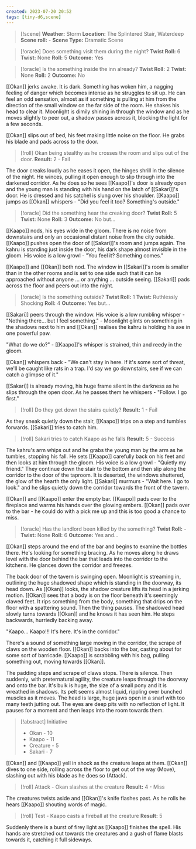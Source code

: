 ```yaml
---
created: 2023-07-20 20:52
tags: [tiny-d6,scene]
---
```

> [!scene] 
> **Weather:** Storm
> **Location:** The Splintered Stair, Waterdeep 
> **Scene roll:** -
> **Scene Type:** Dramatic Scene

> [!oracle] Does something visit them during the night?
> **Twist Roll:** 6
> **Twist:** None
> **Roll:** 5
> **Outcome:** Yes

> [!oracle] Is the something inside the inn already?
> **Twist Roll:** 2
> **Twist:** None
> **Roll:** 2
> **Outcome:** No

[[Okan]] jerks awake. It is dark. Something has woken him, a nagging feeling of danger which becomes intense as he struggles to sit up. He can feel an odd sensation, almost as if something is pulling at him from the direction of the small window on the far side of the room. He shakes his head to clear it. Moonlight is dimily shining in through the window and as he moves slightly to peer out, a shadow passes across it, blocking the light for a few seconds.

[[Okan]] slips out of bed, his feet making little noise on the floor. He grabs his blade and pads across to the door.

> [!roll] Okan being stealthy as he crosses the room and slips out of the door.
> **Result:** 2 - Fail

The door creaks loudly as he eases it open, the hinges shrill in the silence of the night. He winces, pulling it open enough to slip through into the darkened corridor. As he does so he sees [[Kaapo]]'s door is already open and the young man is standing with his hand on the latch of [[Sakari]]'s door. He is dressed and his satchel is slung over his shoulder. [[Kaapo]] jumps as [[Okan]] whispers - "Did you feel it too? Something's outside."

> [!oracle] Did the something hear the creaking door?
> **Twist Roll:** 5
> **Twist:** None
> **Roll:** 3
> **Outcome:** No but...

[[Kaapo]] nods, his eyes wide in the gloom. There is no noise from downstairs and only an occasional distant noise from the city outside. [[Kaapo]] pushes open the door of [[Sakari]]'s room and jumps again. The kahru is standing just inside the door, his dark shape almost invisible in the gloom. His voice is a low growl - "You feel it? Something comes."

[[Kaapo]] and [[Okan]] both nod. The window in [[Sakari]]'s room is smaller than in the other rooms and is set to one side such that it can be approached without anyone ... or anything ... outside seeing. [[Sakari]] pads across the floor and peers out into the night.

> [!oracle] Is the something outside?
> **Twist Roll:** 1
> **Twist:** Ruthlessly Shocking
> **Roll:** 4
> **Outcome:** Yes but...

[[Sakari]] peers through the window. His voice is a low rumbling whisper - "Nothing there... but I feel something." - Moonlight glints on something in the shadows next to him and [[Okan]] realises the kahru is holding his axe in one powerful paw.

"What do we do?" - [[Kaapo]]'s whisper is strained, thin and reedy in the gloom.

[[Okan]] whispers back - "We can't stay in here. If it's some sort of threat, we'll be caught like rats in a trap. I'd say we go downstairs, see if we can catch a glimpse of it."

[[Sakari]] is already moving, his huge frame silent in the darkness as he slips through the open door. As he passes them he whispers - "Follow. I go first."

> [!roll] Do they get down the stairs quietly?
> **Result:** 1 - Fail

As they sneak quietly down the stair, [[Kaapo]] trips on a step and tumbles forwards. [[Sakari]] tries to catch him.

> [!roll] Sakari tries to catch Kaapo as he falls
> **Result:** 5 - Success

The kahru's arm whips out and he grabs the young man by the arm as he tumbles, stopping his fall. He sets [[Kaapo]] carefully back on his feet and then looks at him through the gloom. His voice is a low growl - "Quietly my friend." They continue down the stair to the bottom and then slip along the corridor to the door of the taproom. It is deserted, the windows shuttered, the glow of the hearth the only light. [[Sakari]] murmurs - "Wait here. I go to look." and he slips quietly down the corridor towards the front of the tavern.

[[Okan]] and [[Kaapo]] enter the empty bar. [[Kaapo]] pads over to the fireplace and warms his hands over the glowing embers. [[Okan]] pads over to the bar - he could do with a pick me up and this is too good a chance to miss.

> [!oracle] Has the landlord been killed by the something?
> **Twist Roll:** -
> **Twist:** None
> **Roll:** 6
> **Outcome:** Yes and...

[[Okan]] steps around the end of the bar and begins to examine the bottles there. He's looking for something bracing. As he moves along he draws level with the door behind the bar that leads into the corridor to the kitchens. He glances down the corridor and freezes.

The back door of the tavern is swinging open. Moonlight is streaming in, outlining the huge shadowed shape which is standing in the doorway, its head down. As [[Okan]] looks, the shadow creature lifts its head in a jerking motion. [[Okan]] sees that a body is on the floor beneath it's seemingly clawed feet. It rips something from the body, something that drips on the floor with a spattering sound. Then the thing pauses. The shadowed head slowly turns towards [[Okan]] and he knows it has seen him. He steps backwards, hurriedly backing away.

"Kaapo... Kaapo!!! It's here. It's in the corridor."

There's a sound of something large moving in the corridor, the scrape of claws on the wooden floor. [[Okan]] backs into the bar, casting about for some sort of barricade. [[Kaapo]] is scrabbling with his bag, pulling something out, moving towards [[Okan]].

The padding steps and scrape of claws stops. There is silence. Then suddenly, with preternatural agility, the creature leaps through the doorway and onto the bar. It's bulk is huge, the size of a small pony and it is wreathed in shadows. Its pelt seems almost liquid, rippling over bunched muscles as it moves. The head is large, huge jaws open in a snarl with too many teeth jutting out. The eyes are deep pits with no reflection of light. It pauses for a moment and then leaps into the room towards them.

> [!abstract] Initiative
> - Okan - 10
> - Kaapo - 11
> - Creature - 5
> - Sakari - 7

[[Okan]] and [[Kaapo]] yell in shock as the creature leaps at them. [[Okan]] dives to one side, rolling across the floor to get out of the way (Move), slashing out with his blade as he does so (Attack).

> [!roll] Attack - Okan slashes at the creature
> **Result:** 4 - Miss

The creatures twists aside and [[Okan]]'s knife flashes past. As he rolls he hears [[Kaapo]] shouting words of magic.

> [!roll] Test - Kaapo casts a fireball at the creature
> **Result:** 5

Suddenly there is a burst of firey light as [[Kaapo]] finishes the spell. His hands are stretched out towards the creatures and a gush of flame blasts towards it, catching it full sideways.